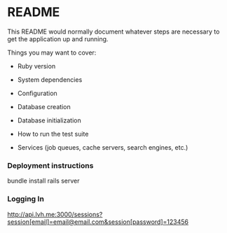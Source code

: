 # README

This README would normally document whatever steps are necessary to get the
application up and running.

Things you may want to cover:

* Ruby version

* System dependencies

* Configuration

* Database creation

* Database initialization

* How to run the test suite

* Services (job queues, cache servers, search engines, etc.)

### Deployment instructions
bundle install
rails server

### Logging In
http://api.lvh.me:3000/sessions?session[email]=email@email.com&session[password]=123456